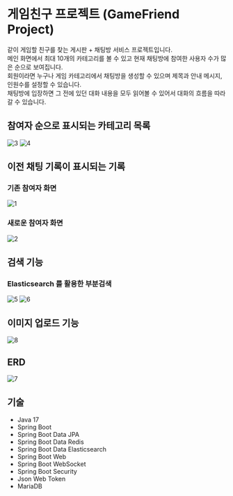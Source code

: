 # 게임친구 프로젝트 (GameFriend Project)

같이 게임할 친구를 찾는 게시판 + 채팅방 서비스 프로젝트입니다.</br>
메인 화면에서 최대 10개의 카테고리를 볼 수 있고 현재 채팅방에 참여한 사용자 수가 많은 순으로 보여집니다.</br>
회원이라면 누구나 게임 카테고리에서 채팅방을 생성할 수 있으며 제목과 안내 메시지, 인원수를 설정할 수 있습니다.</br>
채팅방에 입장하면 그 전에 있던 대화 내용을 모두 읽어볼 수 있어서 대화의 흐름을 따라갈 수 있습니다.</br>

## 참여자 순으로 표시되는 카테고리 목록
![3](https://github.com/user-attachments/assets/08acd288-7c2a-4fea-bf27-2a29c9a1bd07)
![4](https://github.com/user-attachments/assets/cc4c6a19-42de-4196-8575-7a95f762d2f2)

## 이전 채팅 기록이 표시되는 기록
### 기존 참여자 화면
![1](https://github.com/user-attachments/assets/391ddecc-e768-4d51-914b-d5fd11949062)
### 새로운 참여자 화면
![2](https://github.com/user-attachments/assets/d049127f-3bdf-410b-abeb-b3df78b5a68f)

## 검색 기능
### Elasticsearch 를 활용한 부분검색
![5](https://github.com/user-attachments/assets/87f8da2c-951c-4c04-9e9e-feed41071a5d)
![6](https://github.com/user-attachments/assets/9779821c-642d-453a-9bdb-9cb8f6deb4e5)

## 이미지 업로드 기능
![8](https://github.com/user-attachments/assets/a3ec1451-2541-4879-9bde-8dc7f65cb322)

## ERD
![7](https://github.com/user-attachments/assets/8f2b3b81-a441-4a4a-a0d2-f1110eba6059)

## 기술
- Java 17
- Spring Boot
- Spring Boot Data JPA
- Spring Boot Data Redis
- Spring Boot Data Elasticsearch
- Spring Boot Web
- Spring Boot WebSocket
- Spring Boot Security
- Json Web Token
- MariaDB
